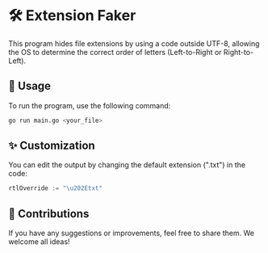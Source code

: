 # 🛠️ Extension Faker

This program hides file extensions by using a code outside UTF-8, allowing the OS to determine the correct order of letters (Left-to-Right or Right-to-Left).

## 🚀 Usage

To run the program, use the following command:

```sh
go run main.go <your_file>
```

## ✨ Customization

You can edit the output by changing the default extension (".txt") in the code:

```go
rtlOverride := "\u202Etxt"
```

## 🤝 Contributions

If you have any suggestions or improvements, feel free to share them. We welcome all ideas!
